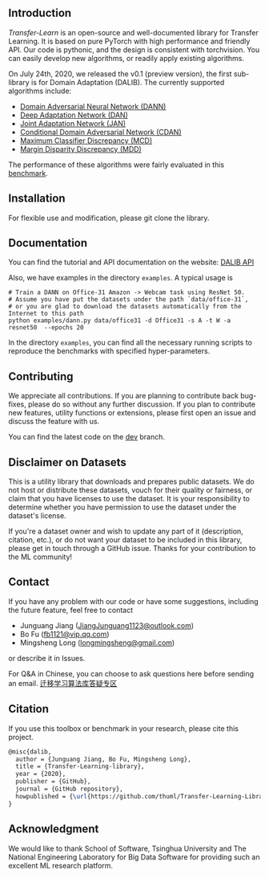 ## Introduction
*Transfer-Learn* is an open-source and well-documented library for Transfer Learning. It is based on pure PyTorch with high performance and friendly API. Our code is pythonic, and the design is consistent with torchvision. You can easily develop new algorithms, or readily apply existing algorithms.

On July 24th, 2020, we released the v0.1 (preview version), the first sub-library is for Domain Adaptation (DALIB). The currently supported algorithms include:

- [Domain Adversarial Neural Network 
(DANN)](https://arxiv.org/abs/1505.07818)
- [Deep Adaptation Network (DAN)](https://arxiv.org/abs/1502.02791)
- [Joint Adaptation Network (JAN)](https://arxiv.org/abs/1605.06636)
- [Conditional Domain Adversarial Network 
(CDAN)](https://arxiv.org/abs/1705.10667)
- [Maximum Classifier Discrepancy (MCD)](https://arxiv.org/abs/1712.02560)
- [Margin Disparity Discrepancy (MDD)](https://arxiv.org/abs/1904.05801)

The performance of these algorithms were fairly evaluated in this [benchmark](https://dalib.readthedocs.io/en/latest/dalib.adaptation.html).

## Installation

For flexible use and modification, please git clone the library.

## Documentation
You can find the tutorial and API documentation on the website: [DALIB API](https://dalib.readthedocs.io/en/latest/index.html)

Also, we have examples in the directory `examples`. A typical usage is 
```shell script
# Train a DANN on Office-31 Amazon -> Webcam task using ResNet 50.
# Assume you have put the datasets under the path `data/office-31`, 
# or you are glad to download the datasets automatically from the Internet to this path
python examples/dann.py data/office31 -d Office31 -s A -t W -a resnet50  --epochs 20
```

In the directory `examples`, you can find all the necessary running scripts to reproduce the benchmarks with specified hyper-parameters.

## Contributing
We appreciate all contributions. If you are planning to contribute back bug-fixes, please do so without any further discussion. If you plan to contribute new features, utility functions or extensions, please first open an issue and discuss the feature with us. 

You can find the latest code on the [dev](https://github.com/thuml/Transfer-Learning-Library/tree/dev) branch.

## Disclaimer on Datasets

This is a utility library that downloads and prepares public datasets. We do not host or distribute these datasets, vouch for their quality or fairness, or claim that you have licenses to use the dataset. It is your responsibility to determine whether you have permission to use the dataset under the dataset's license.

If you're a dataset owner and wish to update any part of it (description, citation, etc.), or do not want your dataset to be included in this library, please get in touch through a GitHub issue. Thanks for your contribution to the ML community!


## Contact
If you have any problem with our code or have some suggestions, including the future feature, feel free to contact 
- Junguang Jiang (JiangJunguang1123@outlook.com)
- Bo Fu (fb1121@vip.qq.com)
- Mingsheng Long (longmingsheng@gmail.com)

or describe it in Issues.

For Q&A in Chinese, you can choose to ask questions here before sending an email. [迁移学习算法库答疑专区](https://zhuanlan.zhihu.com/p/248104070)

## Citation

If you use this toolbox or benchmark in your research, please cite this project. 

```latex
@misc{dalib,
  author = {Junguang Jiang, Bo Fu, Mingsheng Long},
  title = {Transfer-Learning-library},
  year = {2020},
  publisher = {GitHub},
  journal = {GitHub repository},
  howpublished = {\url{https://github.com/thuml/Transfer-Learning-Library}},
}
```

## Acknowledgment

We would like to thank School of Software, Tsinghua University and The National Engineering Laboratory for Big Data Software for providing such an excellent ML research platform.

